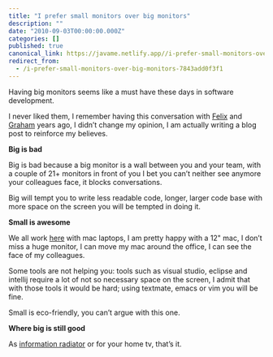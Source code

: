 ```yaml
---
title: "I prefer small monitors over big monitors"
description: ""
date: "2010-09-03T00:00:00.000Z"
categories: []
published: true
canonical_link: https://javame.netlify.app//i-prefer-small-monitors-over-big-monitors-7843add0f3f1
redirect_from:
  - /i-prefer-small-monitors-over-big-monitors-7843add0f3f1
---
```


Having big monitors seems like a must have these days in software development.

I never liked them, I remember having this conversation with [Felix](http://www.wuetender-junger-mann.de/) and [Graham](http://www.grahambrooks.com/) years ago, I didn’t change my opinion, I am actually writing a blog post to reinforce my believes.

**Big is bad**

Big is bad because a big monitor is a wall between you and your team, with a couple of 21+ monitors in front of you I bet you can’t neither see anymore your colleagues face, it blocks conversations.

Big will tempt you to write less readable code, longer, larger code base with more space on the screen you will be tempted in doing it.

**Small is awesome**

We all work [here](http://www.forward.co.uk/) with mac laptops, I am pretty happy with a 12" mac, I don’t miss a huge monitor, I can move my mac around the office, I can see the face of my colleagues.

Some tools are not helping you: tools such as visual studio, eclipse and intellij require a lot of not so necessary space on the screen, I admit that with those tools it would be hard; using textmate, emacs or vim you will be fine.

Small is eco-friendly, you can’t argue with this one.

**Where big is still good**

As [information radiator](http://alistair.cockburn.us/Information+radiator) or for your home tv, that’s it.
